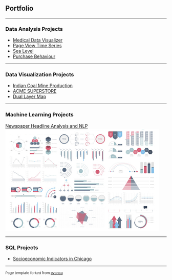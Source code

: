 ## Portfolio

---

###  Data Analysis Projects 

- [Medical Data Visualizer](http://example.com/)
- [Page View Time Series](http://example.com/)
- [Sea Level](http://example.com/)
- [Purchase Behaviour](http://example.com/)


---
### Data Visualization Projects 

- [Indian Coal Mine Production](shorturl.at/ijHO7)
- [ACME SUPERSTORE](shorturl.at/huFN3)
- [Dual Layer Map](shorturl.at/czAEX)


---
### Machine Learning Projects 

[Newspaper Headline Analysis and NLP](/sample_page)
<img src="images/dummy_thumbnail.jpg?raw=true"/>


---
### SQL Projects 

- [Socioeconomic Indicators in Chicago](http://example.com/)


---
<p style="font-size:11px">Page template forked from <a href="https://github.com/evanca/quick-portfolio">evanca</a></p>
<!-- Remove above link if you don't want to attibute -->
